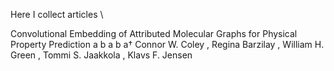 Here I collect articles \

Convolutional Embedding of Attributed Molecular Graphs for Physical Property Prediction
a b a b a† Connor W. Coley , Regina Barzilay , William H. Green , Tommi S. Jaakkola , Klavs F. Jensen
